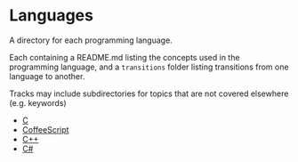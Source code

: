# Languages

A directory for each programming language.

Each containing a README.md listing the concepts used in the programming language, and a `transitions` folder listing transitions from one language to another.

Tracks may include subdirectories for topics that are not covered elsewhere (e.g. keywords)

- [C](content/languages/c)
- [CoffeeScript](content/languages/coffeescript)
- [C++](content/languages/cplusplus)
- [C#](content/languages/csharp)
